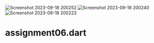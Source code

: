 ![Screenshot 2023-09-18 200252](https://github.com/ashrafulislam444/assignment06.dart/assets/118557764/94d04315-6e89-4f89-a343-5d8bc911a342)
![Screenshot 2023-09-18 200240](https://github.com/ashrafulislam444/assignment06.dart/assets/118557764/44de29b1-0942-45da-a6e7-912633449437)
![Screenshot 2023-09-18 200223](https://github.com/ashrafulislam444/assignment06.dart/assets/118557764/b87fcbec-1dc1-4d11-b1a7-e7a06084761b)
# assignment06.dart
